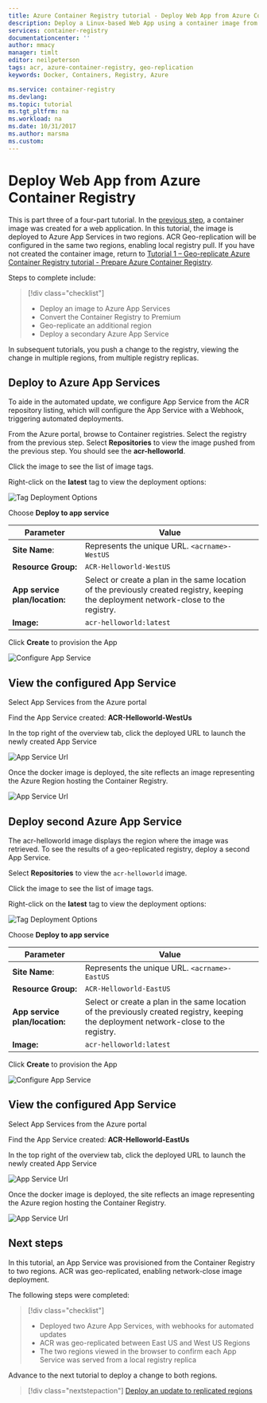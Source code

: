 ```yaml
---
title: Azure Container Registry tutorial - Deploy Web App from Azure Container Registry
description: Deploy a Linux-based Web App using a container image from a geo-replicated Azure container registry. Part two of a three-part series.
services: container-registry
documentationcenter: ''
author: mmacy
manager: timlt
editor: neilpeterson
tags: acr, azure-container-registry, geo-replication
keywords: Docker, Containers, Registry, Azure

ms.service: container-registry
ms.devlang:
ms.topic: tutorial
ms.tgt_pltfrm: na
ms.workload: na
ms.date: 10/31/2017
ms.author: marsma
ms.custom:
---
```


# Deploy Web App from Azure Container Registry

This is part three of a four-part tutorial. In the [previous step](./container-registry-tutorial-prepare-acr.md), a container image was created for a web application. In this tutorial, the image is deployed to Azure App Services in two regions. ACR Geo-replication will be configured in the same two regions, enabling local registry pull. If you have not created the container image, return to [Tutorial 1 – Geo-replicate Azure Container Registry tutorial - Prepare Azure Container Registry](./container-registry-tutorial-prepare-acr.md).

Steps to complete include:

> [!div class="checklist"]
> * Deploy an image to Azure App Services
> * Convert the Container Registry to Premium
> * Geo-replicate an additional region
> * Deploy a secondary Azure App Service

In subsequent tutorials, you push a change to the registry, viewing the change in multiple regions, from multiple registry replicas.

## Deploy to Azure App Services

To aide in the automated update, we configure App Service from the ACR repository listing, which will configure the App Service with a Webhook, triggering automated deployments.

From the Azure portal, browse to Container registries.
Select the registry from the previous step.
Select **Repositories** to view the image pushed from the previous step.
You should see the **acr-helloworld**.

Click the image to see the list of image tags.

Right-click on the **latest** tag to view the deployment options:

![Tag Deployment Options](media/container-registry-tutorial-geo/tag-deployment-options.png)

Choose **Deploy to app service**

| Parameter | Value |
|---|---|
| **Site Name**: | Represents the unique URL. `<acrname>-WestUS` |
| **Resource Group:** | `ACR-Helloworld-WestUS` |
| **App service plan/location:** | Select or create a plan in the same location of the previously created registry, keeping the deployment network-close to the registry. |
| **Image:** | `acr-helloworld:latest`

Click **Create** to provision the App

![Configure App Service](media/container-registry-tutorial-geo/configure-app-service-westus.png)


## View the configured App Service

Select App Services from the Azure portal

Find the App Service created: **ACR-Helloworld-WestUs**

In the top right of the overview tab, click the deployed URL to launch the newly created App Service

![App Service Url](media/container-registry-tutorial-geo/app-service-overview-url.png)

Once the docker image is deployed, the site reflects an image representing the Azure Region hosting the Container Registry.

![App Service Url](media/container-registry-tutorial-geo/running-westus.png)

## Deploy second Azure App Service

The acr-helloworld image displays the region where the image was retrieved.
To see the results of a geo-replicated registry, deploy a second App Service.

Select **Repositories** to view the `acr-helloworld` image.

Click the image to see the list of image tags.

Right-click on the **latest** tag to view the deployment options:

![Tag Deployment Options](media/container-registry-tutorial-geo/tag-deployment-options.png)

Choose **Deploy to app service**

| Parameter | Value |
|---|---|
| **Site Name**: | Represents the unique URL. `<acrname>-EastUS` |
| **Resource Group:** | `ACR-Helloworld-EastUS` |
| **App service plan/location:** | Select or create a plan in the same location of the previously created registry, keeping the deployment network-close to the registry. |
| **Image:** | `acr-helloworld:latest`

Click **Create** to provision the App

![Configure App Service](media/container-registry-tutorial-geo/configure-app-service-eastus.png)

## View the configured App Service

Select App Services from the Azure portal

Find the App Service created: **ACR-Helloworld-EastUs**

In the top right of the overview tab, click the deployed URL to launch the newly created App Service

![App Service Url](media/container-registry-tutorial-geo/app-service-overview-url.png)

Once the docker image is deployed, the site reflects an image representing the Azure region hosting the Container Registry.

![App Service Url](media/container-registry-tutorial-geo/running-eastus.png)

## Next steps

In this tutorial, an App Service was provisioned from the Container Registry to two regions. ACR was geo-replicated, enabling network-close image deployment.

The following steps were completed:

> [!div class="checklist"]
> * Deployed two Azure App Services, with webhooks for automated updates
> * ACR was geo-replicated between East US and West US Regions
> * The two regions viewed in the browser to confirm each App Service was served from a local registry replica

Advance to the next tutorial to deploy a change to both regions.

> [!div class="nextstepaction"]
> [Deploy an update to replicated regions](./container-registry-tutorial-configure-geo-push-change.md)
